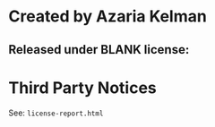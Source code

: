 # Created by Azaria Kelman

## Released under BLANK license:

# Third Party Notices
See: `license-report.html`